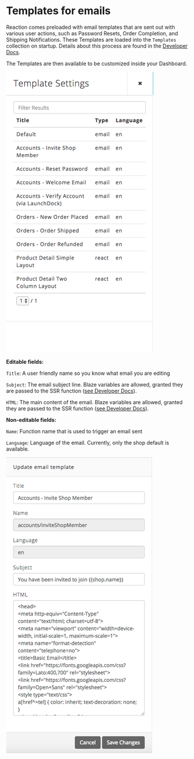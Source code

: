 # Templates for emails

Reaction comes preloaded with email templates that are sent out with various user actions, such as Password Resets, Order Completion, and Shipping Notifications. These Templates are loaded into the `Templates` collection on startup. Details about this process are found in the [Developer Docs](/developer/themes/register-email.md).

The Templates are then available to be customized inside your Dashboard.

![](/assets/admin-email-templates-list.png "Email Templates List")

**Editable fields:**

`Title`: A user friendly name so you know what email you are editing

`Subject`: The email subject line. Blaze variables are allowed, granted they are passed to the SSR function ([see Developer Docs](/developer/themes/register-email.md)).

`HTML`: The main content of the email. Blaze variables are allowed, granted they are passed to the SSR function ([see Developer Docs](/developer/themes/register-email.md)).

**Non-editable fields:**

`Name`: Function name that is used to trigger an email sent

`Language`: Language of the email. Currently, only the shop default is available.

![](/assets/admin-email-templates-editing.png "Edit Email Templates")
